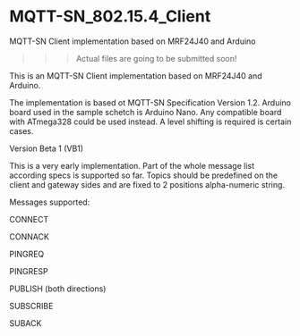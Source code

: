 # MQTT-SN_802.15.4_Client
MQTT-SN Client implementation based on MRF24J40 and Arduino

>>> Actual files are going to be submitted soon!

This is an MQTT-SN Client implementation based on MRF24J40 and Arduino.

The implementation is based ot MQTT-SN Specification Version 1.2. Arduino board used in the sample schetch is Arduino Nano. Any compatible board with ATmega328 could be used instead. A level shifting is required is certain cases.

Version Beta 1 (VB1)

This is a very early implementation. Part of the whole message list according specs is supported so far. Topics should be predefined on the client and gateway sides and are fixed to 2 positions alpha-numeric string.

Messages supported:

CONNECT

CONNACK

PINGREQ

PINGRESP

PUBLISH (both directions)

SUBSCRIBE

SUBACK

